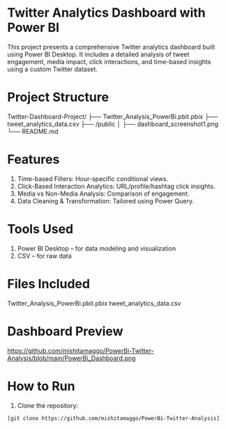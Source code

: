 # Twitter Analytics Dashboard with Power BI

This project presents a comprehensive Twitter analytics dashboard built using Power BI Desktop. It includes a detailed analysis of tweet engagement, media impact, click interactions, and time-based insights using a custom Twitter dataset.

# Project Structure

Twitter-Dashboard-Project/
├── Twitter_Analysis_PowerBi.pbit.pbix
├── tweet_analytics_data.csv
├── /public
│ ├── dashboard_screenshot1.png
└── README.md

# Features

1. Time-based Filters: Hour-specific conditional views.
2. Click-Based Interaction Analytics: URL/profile/hashtag click insights.
3. Media vs Non-Media Analysis: Comparison of engagement.
4. Data Cleaning & Transformation: Tailored using Power Query.

# Tools Used

1. Power BI Desktop – for data modeling and visualization
2. CSV – for raw data

# Files Included

Twitter_Analysis_PowerBi.pbit.pbix
tweet_analytics_data.csv

# Dashboard Preview

https://github.com/mishitamaggo/PowerBi-Twitter-Analysis/blob/main/PowerBi_Dashboard.png

# How to Run

1. Clone the repository:

```bash
[git clone https://github.com/mishitamaggo/PowerBi-Twitter-Analysis]
